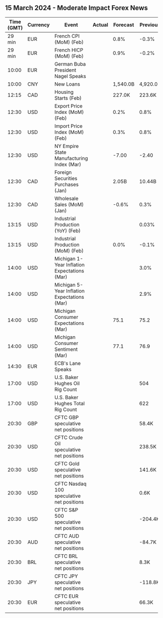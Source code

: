 ## 15 March 2024 - Moderate Impact Forex News

| Time (GMT) | Currency | Event | Actual | Forecast | Previous |
|------|----------|-------|--------|----------|----------|
| 29 min | EUR | French CPI (MoM) (Feb) |  | 0.8% | -0.3% |
| 29 min | EUR | French HICP (MoM) (Feb) |  | 0.9% | -0.2% |
| 10:00 | EUR | German Buba President Nagel Speaks |  |  |  |
| 10:00 | CNY | New Loans |  | 1,540.0B | 4,920.0B |
| 12:15 | CAD | Housing Starts (Feb) |  | 227.0K | 223.6K |
| 12:30 | USD | Export Price Index (MoM) (Feb) |  | 0.2% | 0.8% |
| 12:30 | USD | Import Price Index (MoM) (Feb) |  | 0.3% | 0.8% |
| 12:30 | USD | NY Empire State Manufacturing Index (Mar) |  | -7.00 | -2.40 |
| 12:30 | CAD | Foreign Securities Purchases (Jan) |  | 2.05B | 10.44B |
| 12:30 | CAD | Wholesale Sales (MoM) (Jan) |  | -0.6% | 0.3% |
| 13:15 | USD | Industrial Production (YoY) (Feb) |  |  | 0.03% |
| 13:15 | USD | Industrial Production (MoM) (Feb) |  | 0.0% | -0.1% |
| 14:00 | USD | Michigan 1-Year Inflation Expectations (Mar) |  |  | 3.0% |
| 14:00 | USD | Michigan 5-Year Inflation Expectations (Mar) |  |  | 2.9% |
| 14:00 | USD | Michigan Consumer Expectations (Mar) |  | 75.1 | 75.2 |
| 14:00 | USD | Michigan Consumer Sentiment (Mar) |  | 77.1 | 76.9 |
| 14:30 | EUR | ECB's Lane Speaks |  |  |  |
| 17:00 | USD | U.S. Baker Hughes Oil Rig Count |  |  | 504 |
| 17:00 | USD | U.S. Baker Hughes Total Rig Count |  |  | 622 |
| 20:30 | GBP | CFTC GBP speculative net positions |  |  | 58.4K |
| 20:30 | USD | CFTC Crude Oil speculative net positions |  |  | 238.5K |
| 20:30 | USD | CFTC Gold speculative net positions |  |  | 141.6K |
| 20:30 | USD | CFTC Nasdaq 100 speculative net positions |  |  | 0.6K |
| 20:30 | USD | CFTC S&P 500 speculative net positions |  |  | -204.4K |
| 20:30 | AUD | CFTC AUD speculative net positions |  |  | -84.7K |
| 20:30 | BRL | CFTC BRL speculative net positions |  |  | 8.3K |
| 20:30 | JPY | CFTC JPY speculative net positions |  |  | -118.8K |
| 20:30 | EUR | CFTC EUR speculative net positions |  |  | 66.3K |
